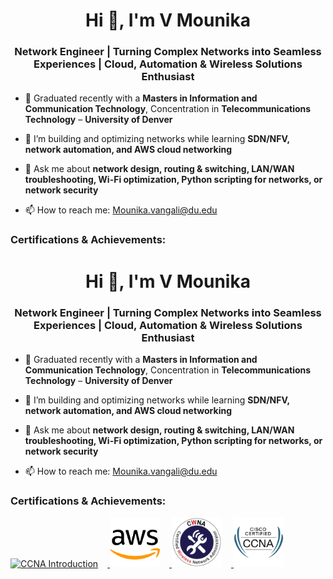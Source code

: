 <h1 align="center">Hi 👋, I'm V Mounika</h1>
<h3 align="center">Network Engineer | Turning Complex Networks into Seamless Experiences | Cloud, Automation & Wireless Solutions Enthusiast</h3>

- 🔭 Graduated recently with a **Masters in Information and Communication Technology**, Concentration in **Telecommunications Technology** – **University of Denver**
  
- 🌱 I’m building and optimizing networks while learning **SDN/NFV, network automation, and AWS cloud networking**
  
- 💬 Ask me about **network design, routing & switching, LAN/WAN troubleshooting, Wi-Fi optimization, Python scripting for networks, or network security**
  
- 📫 How to reach me: [Mounika.vangali@du.edu](mailto:Mounika.vangali@du.edu)  

<h3 align="left">Certifications & Achievements:</h3>
<h1 align="center">Hi 👋, I'm V Mounika</h1>
<h3 align="center">Network Engineer | Turning Complex Networks into Seamless Experiences | Cloud, Automation & Wireless Solutions Enthusiast</h3>

- 🔭 Graduated recently with a **Masters in Information and Communication Technology**, Concentration in **Telecommunications Technology** – **University of Denver**
  
- 🌱 I’m building and optimizing networks while learning **SDN/NFV, network automation, and AWS cloud networking**
  
- 💬 Ask me about **network design, routing & switching, LAN/WAN troubleshooting, Wi-Fi optimization, Python scripting for networks, or network security**
  
- 📫 How to reach me: [Mounika.vangali@du.edu](mailto:Mounika.vangali@du.edu)  

<h3 align="left">Certifications & Achievements:</h3>

<p align="left">
  <!-- CCNA Intro -->
  <a href="https://www.credly.com/badges/17c9ef34-26b7-42ea-80ab-0aede28a55f5/linked_in_profile" target="_blank" rel="noreferrer">
    <img src="https://images.credly.com/images/70d71df5-f3dc-4380-9b9d-f22513a70417/CCNAITN__1_.png" 
         alt="CCNA Introduction" width="80" height="80" style="margin-right: 15px;"/>
  </a>

  <!-- AWS -->
  <a href="https://www.credly.com/badges/8cd8ab86-3d6c-47ec-8976-81cf43c8fa99/print" target="_blank" rel="noreferrer">
    <img src="images/aws.png" 
         alt="AWS Academy Graduate – AWS Academy Cloud Foundations" width="80" height="80" style="margin-right: 15px;"/>
  </a>

  <!-- CWNA -->
  <a href="https://certified.certitrek.com/bf997ff0-8d57-48c8-b6c2-d344aa777892#acc.ClBfMOyE" target="_blank" rel="noreferrer">
    <img src="images/cwna_badge.png" 
         alt="CWNA Certification" width="80" height="80" style="margin-right: 15px;"/>
  </a>

  <!-- CCNA Full -->
  <a href="https://www.credly.com/badges/247f5d10-f148-4da9-94a3-3b9cdd4ac446/linked_in_profile" target="_blank" rel="noreferrer">
    <img src="images/ccna.png" 
         alt="CCNA Certification" width="80" height="80"/>
  </a>
</p>
